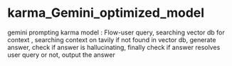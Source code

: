 # karma_Gemini_optimized_model
gemini prompting karma model : Flow-user query, searching vector db for context , searching context on tavily if not found in vector db, generate answer, check if answer is hallucinating, finally check if answer resolves user query or not, output the answer

